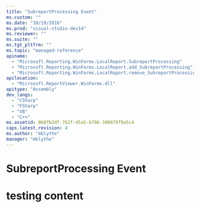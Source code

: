 ```yaml
---
title: "SubreportProcessing Event"
ms.custom: ""
ms.date: "10/19/2016"
ms.prod: "visual-studio-dev14"
ms.reviewer: ""
ms.suite: ""
ms.tgt_pltfrm: ""
ms.topic: "managed-reference"
apiname: 
  - "Microsoft.Reporting.WinForms.LocalReport.SubreportProcessing"
  - "Microsoft.Reporting.WinForms.LocalReport.add_SubreportProcessing"
  - "Microsoft.Reporting.WinForms.LocalReport.remove_SubreportProcessing"
apilocation: 
  - "Microsoft.ReportViewer.WinForms.dll"
apitype: "Assembly"
dev_langs: 
  - "CSharp"
  - "FSharp"
  - "VB"
  - "C++"
ms.assetid: 068fb2df-7b2f-45a5-b796-390878f9a5c4
caps.latest.revision: 4
ms.author: "mblythe"
manager: "mblythe"
---
```

# SubreportProcessing Event
# testing content